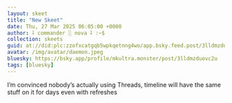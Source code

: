 ```yaml
---
layout: skeet
title: "New Skeet"
date: Thu, 27 Mar 2025 06:05:00 +0000
author: ⸸ commander ░ nova ⸸ :~$
collection: skeets
guid: at://did:plc:zzofxcatgqb5wpkqetnng4wo/app.bsky.feed.post/3lldmzduovc2u
avatar: /img/avatar/daemon.jpeg
bluesky: https://bsky.app/profile/mkultra.monster/post/3lldmzduovc2u
tags: [bluesky]
---
```


I’m convinced nobody’s actually using Threads, timeline will have the same stuff on it for days even with refreshes
